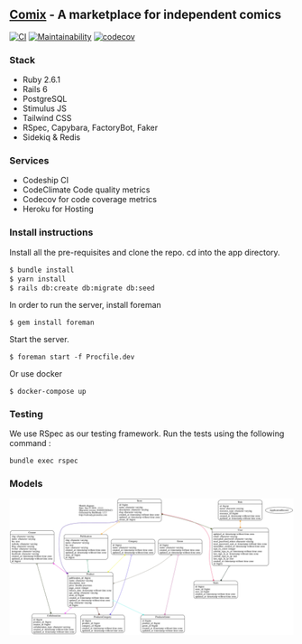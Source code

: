 ## [Comix](https://comix.life) - A marketplace for independent comics

[![CI](https://github.com/safewlabs/comix-mono/actions/workflows/ci.yml/badge.svg)](https://github.com/safewlabs/comix-mono/actions/workflows/ci.yml)
[![Maintainability](https://api.codeclimate.com/v1/badges/1482d87626eec74e1697/maintainability)](https://codeclimate.com/github/safewlabs/comix-mono/maintainability)
[![codecov](https://codecov.io/gh/safewlabs/comix-mono/branch/new-app/graph/badge.svg)](https://codecov.io/gh/safewlabs/comix-mono) 

### Stack

* Ruby 2.6.1
* Rails 6
* PostgreSQL
* Stimulus JS
* Tailwind CSS
* RSpec, Capybara, FactoryBot, Faker
* Sidekiq & Redis

### Services

* Codeship CI
* CodeClimate Code quality metrics
* Codecov for code coverage metrics
* Heroku for Hosting

### Install instructions

Install all the pre-requisites and clone the repo. cd into the app directory.

```shell
$ bundle install
$ yarn install
$ rails db:create db:migrate db:seed
```
In order to run the server, install foreman

```
$ gem install foreman
```
Start the server.

```shell
$ foreman start -f Procfile.dev
```
Or use docker

```
$ docker-compose up
```

### Testing

We use RSpec as our testing framework. Run the tests using the following command :

```
bundle exec rspec
```

### Models

![Alt models](./doc/models_complete.svg)